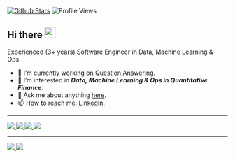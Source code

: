 [![Github Stars](https://img.shields.io/badge/stars-nominate-brightgreen?logo=github)](https://stars.github.com/nominate/)
![Profile Views](https://komarev.com/ghpvc/?username=dksifoua&style=flat)

## Hi there <img src="https://media.giphy.com/media/hvRJCLFzcasrR4ia7z/giphy.gif" width="25px">

Experienced (3+ years) Software Engineer in Data, Machine Learning & Ops.

- 🔭 I’m currently working on [Question Answering](https://github.com/dksifoua/Question-Answering).
- 🌱 I’m interested in ***Data, Machine Learning & Ops in Quantitative Finance***.
- 💬 Ask me about anything [here](https://github.com/dksifoua/dksifoua/issues).
- 📫 How to reach me: [LinkedIn](https://linkedin.com/in/dksifoua).

<hr />

<a href="https://www.credly.com/users/dksifoua/badges">
  <img src="https://images.credly.com/size/200x200/images/f88d800c-5261-45c6-9515-0458e31c3e16/ckad_from_cncfsite.png" />
  <img src="https://images.credly.com/size/200x200/images/0e284c3f-5164-4b21-8660-0d84737941bc/image.png" />
  <img src="https://images.credly.com/size/200x200/images/99289602-861e-4929-8277-773e63a2fa6f/image.png" />
  <img src="https://images.credly.com/size/200x200/images/00634f82-b07f-4bbd-a6bb-53de397fc3a6/image.png" />
</a>

<hr />

<a href="https://github.com/dksifoua">
  <img src="https://github-readme-stats.vercel.app/api?username=dksifoua&show_icons=true&count_private=true&custom_title=GitHub%20Stats" />
  <img src="https://github-readme-stats.vercel.app/api/top-langs/?username=dksifoua&layout=compact&langs_count=10&hide=Jupyter%20Notebook" />
</a>

